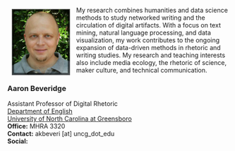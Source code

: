 <p><img src="./images/headshot1_tiny.jpg" align="left" style="display:inline;margin:6px 14px 0px 10px;"/>My research combines humanities and data science methods to study networked writing and the circulation of digital artifacts. With a focus on text mining, natural language processing, and data visualization, my work contributes to the ongoing expansion of data-driven methods in rhetoric and writing studies. My research and teaching interests also include media ecology, the rhetoric of science, maker culture, and technical communication.</p>

### **Aaron Beveridge**  
Assistant Professor of Digital Rhetoric  
[Department of English](https://english.uncg.edu/)  
[University of North Carolina at Greensboro](https://english.uncg.edu/)  
**Office:** MHRA 3320  
**Contact:** akbeveri [at] uncg_dot_edu  
**Social:**  
<a href="https://github.com/aabeveridge"><i class="fab fa-github fa-2x"></i></a><a href="https://www.linkedin.com/in/aaron-beveridge-20a809186/"><i class="fab fa-linkedin fa-2x"></i></a>  
